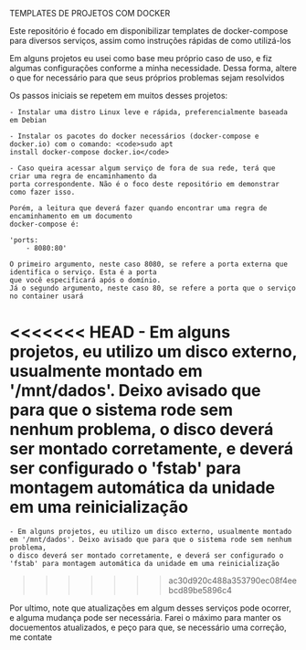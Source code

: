 TEMPLATES DE PROJETOS COM DOCKER

Este repositório é focado em disponibilizar templates de docker-compose para diversos serviços, assim como instruções rápidas de como utilizá-los

Em alguns projetos eu usei como base meu próprio caso de uso, e fiz algumas configurações conforme a minha necessidade. Dessa forma, altere o que for necessário para que seus próprios problemas sejam resolvidos

Os passos iniciais se repetem em muitos desses projetos:

    - Instalar uma distro Linux leve e rápida, preferencialmente baseada em Debian

    - Instalar os pacotes do docker necessários (docker-compose e docker.io) com o comando: <code>sudo apt 
    install docker-compose docker.io</code>

    - Caso queira acessar algum serviço de fora de sua rede, terá que criar uma regra de encaminhamento da 
    porta correspondente. Não é o foco deste repositório em demonstrar como fazer isso.

    Porém, a leitura que deverá fazer quando encontrar uma regra de encaminhamento em um documento 
    docker-compose é:

    'ports:
        - 8080:80'

    O primeiro argumento, neste caso 8080, se refere a porta externa que identifica o serviço. Esta é a porta 
    que você especificará após o domínio. 
    Já o segundo argumento, neste caso 80, se refere a porta que o serviço no container usará

<<<<<<< HEAD
    - Em alguns projetos, eu utilizo um disco externo, usualmente montado em '/mnt/dados'. Deixo avisado que 
    para que o sistema rode sem nenhum problema, o disco deverá ser montado corretamente, e deverá ser 
    configurado o 'fstab' para montagem automática da unidade em uma reinicialização
=======
    - Em alguns projetos, eu utilizo um disco externo, usualmente montado em '/mnt/dados'. Deixo avisado que para que o sistema rode sem nenhum problema, 
    o disco deverá ser montado corretamente, e deverá ser configurado o 'fstab' para montagem automática da unidade em uma reinicialização
>>>>>>> ac30d920c488a353790ec08f4eebcd89be5896c4

Por ultimo, note que atualizações em algum desses serviços pode ocorrer, e alguma mudança pode ser necessária. Farei o máximo para manter os docuementos atualizados, e peço para que, se necessário uma correção, me contate
